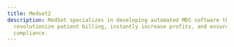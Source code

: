 ```yaml
---
title: Medset2
description: MedSet specializes in developing automated MDS software that will
  revolutionize patient billing, instantly increase profits, and ensure audit
  compliance.
---
```

